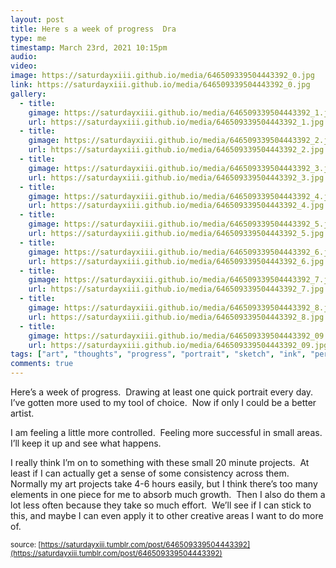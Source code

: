 ```yaml
---
layout: post
title: Here s a week of progress  Dra
type: me
timestamp: March 23rd, 2021 10:15pm
audio: 
video: 
image: https://saturdayxiii.github.io/media/646509339504443392_0.jpg
link: https://saturdayxiii.github.io/media/646509339504443392_0.jpg
gallery:
  - title: 
    gimage: https://saturdayxiii.github.io/media/646509339504443392_1.jpg
    url: https://saturdayxiii.github.io/media/646509339504443392_1.jpg
  - title: 
    gimage: https://saturdayxiii.github.io/media/646509339504443392_2.jpg
    url: https://saturdayxiii.github.io/media/646509339504443392_2.jpg
  - title: 
    gimage: https://saturdayxiii.github.io/media/646509339504443392_3.jpg
    url: https://saturdayxiii.github.io/media/646509339504443392_3.jpg
  - title: 
    gimage: https://saturdayxiii.github.io/media/646509339504443392_4.jpg
    url: https://saturdayxiii.github.io/media/646509339504443392_4.jpg
  - title: 
    gimage: https://saturdayxiii.github.io/media/646509339504443392_5.jpg
    url: https://saturdayxiii.github.io/media/646509339504443392_5.jpg
  - title: 
    gimage: https://saturdayxiii.github.io/media/646509339504443392_6.jpg
    url: https://saturdayxiii.github.io/media/646509339504443392_6.jpg
  - title: 
    gimage: https://saturdayxiii.github.io/media/646509339504443392_7.jpg
    url: https://saturdayxiii.github.io/media/646509339504443392_7.jpg
  - title: 
    gimage: https://saturdayxiii.github.io/media/646509339504443392_8.jpg
    url: https://saturdayxiii.github.io/media/646509339504443392_8.jpg
  - title: 
    gimage: https://saturdayxiii.github.io/media/646509339504443392_09.jpg
    url: https://saturdayxiii.github.io/media/646509339504443392_09.jpg
tags: ["art", "thoughts", "progress", "portrait", "sketch", "ink", "personal"]
comments: true
---
```

Here’s a week of progress.  Drawing at least one quick portrait every day.  I’ve gotten more used to my tool of choice.  Now if only I could be a better artist.

I am feeling a little more controlled.  Feeling more successful in small areas.  I’ll keep it up and see what happens.

I really think I’m on to something with these small 20 minute projects.  At least if I can actually get a sense of some consistency across them.  Normally my art projects take 4-6 hours easily, but I think there’s too many elements in one piece for me to absorb much growth.  Then I also do them a lot less often because they take so much effort.  We’ll see if I can stick to this, and maybe I can even apply it to other creative areas I want to do more of.

<small>source: [https://saturdayxiii.tumblr.com/post/646509339504443392](https://saturdayxiii.tumblr.com/post/646509339504443392)</small>